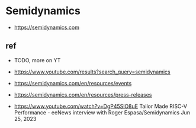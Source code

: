 # Semidynamics

- https://semidynamics.com

## ref

- TODO, more on YT
- https://www.youtube.com/results?search_query=semidynamics

- https://semidynamics.com/en/resources/events
- https://semidynamics.com/en/resources/press-releases

- https://www.youtube.com/watch?v=DgP45SlO8uE
  Tailor Made RISC-V Performance - eeNews interview with Roger Espasa/Semidynamics
  Jun 25, 2023

